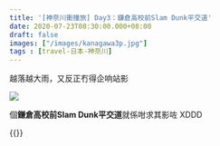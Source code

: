 ```yaml
---
title: '[神奈川衝撞旅] Day3：鎌倉高校前Slam Dunk平交道'
date: 2020-07-23T08:30:00.000+08:00
draft: false
images: ["/images/kanagawa3p.jpg"]
tags : [travel-日本-神奈川]
---
```


越落越大雨，又反正冇得企响站影  

![](/images/kanagawa3p.jpg)

個**鎌倉高校前Slam Dunk平交道**就係咁求其影咗 XDDD 


{{<kanagawa>}}
